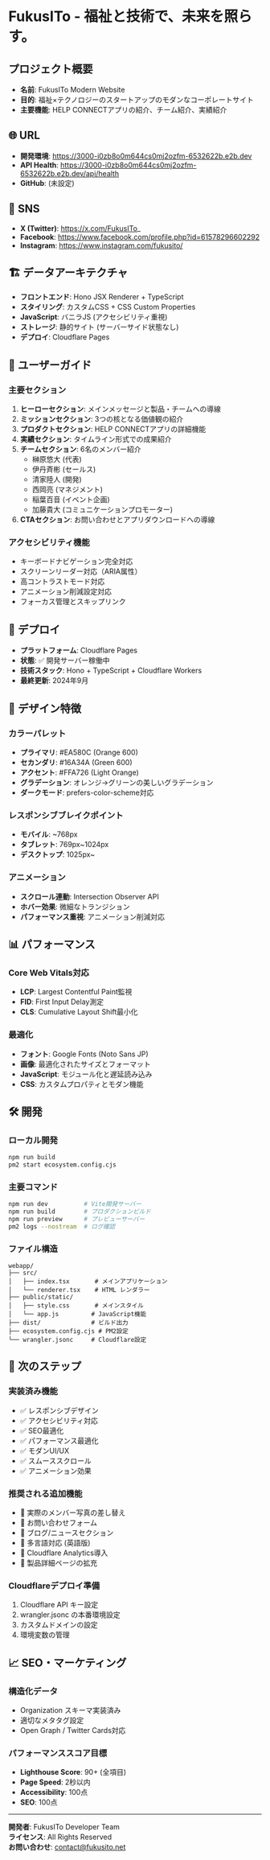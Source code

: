 # FukusITo - 福祉と技術で、未来を照らす。

## プロジェクト概要
- **名前**: FukusITo Modern Website
- **目的**: 福祉×テクノロジーのスタートアップのモダンなコーポレートサイト
- **主要機能**: HELP CONNECTアプリの紹介、チーム紹介、実績紹介

## 🌐 URL
- **開発環境**: https://3000-i0zb8o0m644cs0mj2ozfm-6532622b.e2b.dev
- **API Health**: https://3000-i0zb8o0m644cs0mj2ozfm-6532622b.e2b.dev/api/health
- **GitHub**: (未設定)

## 🔗 SNS
- **X (Twitter)**: https://x.com/FukusITo_
- **Facebook**: https://www.facebook.com/profile.php?id=61578296602292
- **Instagram**: https://www.instagram.com/fukusito/

## 🏗️ データアーキテクチャ
- **フロントエンド**: Hono JSX Renderer + TypeScript
- **スタイリング**: カスタムCSS + CSS Custom Properties
- **JavaScript**: バニラJS (アクセシビリティ重視)
- **ストレージ**: 静的サイト (サーバーサイド状態なし)
- **デプロイ**: Cloudflare Pages

## 📱 ユーザーガイド

### 主要セクション
1. **ヒーローセクション**: メインメッセージと製品・チームへの導線
2. **ミッションセクション**: 3つの核となる価値観の紹介
3. **プロダクトセクション**: HELP CONNECTアプリの詳細機能
4. **実績セクション**: タイムライン形式での成果紹介
5. **チームセクション**: 6名のメンバー紹介
   - 榊原悠大 (代表)
   - 伊丹斉彬 (セールス)
   - 清家陸人 (開発)
   - 西岡亮 (マネジメント)
   - 稲葉百音 (イベント企画)
   - 加藤貴大 (コミュニケーションプロモーター)
6. **CTAセクション**: お問い合わせとアプリダウンロードへの導線

### アクセシビリティ機能
- キーボードナビゲーション完全対応
- スクリーンリーダー対応（ARIA属性）
- 高コントラストモード対応
- アニメーション削減設定対応
- フォーカス管理とスキップリンク

## 🚀 デプロイ
- **プラットフォーム**: Cloudflare Pages
- **状態**: ✅ 開発サーバー稼働中
- **技術スタック**: Hono + TypeScript + Cloudflare Workers
- **最終更新**: 2024年9月

## 🎨 デザイン特徴

### カラーパレット
- **プライマリ**: #EA580C (Orange 600)
- **セカンダリ**: #16A34A (Green 600) 
- **アクセント**: #FFA726 (Light Orange)
- **グラデーション**: オレンジ→グリーンの美しいグラデーション
- **ダークモード**: prefers-color-scheme対応

### レスポンシブブレイクポイント
- **モバイル**: ~768px
- **タブレット**: 769px~1024px  
- **デスクトップ**: 1025px~

### アニメーション
- **スクロール連動**: Intersection Observer API
- **ホバー効果**: 微細なトランジション
- **パフォーマンス重視**: アニメーション削減対応

## 📊 パフォーマンス

### Core Web Vitals対応
- **LCP**: Largest Contentful Paint監視
- **FID**: First Input Delay測定  
- **CLS**: Cumulative Layout Shift最小化

### 最適化
- **フォント**: Google Fonts (Noto Sans JP)
- **画像**: 最適化されたサイズとフォーマット
- **JavaScript**: モジュール化と遅延読み込み
- **CSS**: カスタムプロパティとモダン機能

## 🛠️ 開発

### ローカル開発
```bash
npm run build
pm2 start ecosystem.config.cjs
```

### 主要コマンド
```bash
npm run dev          # Vite開発サーバー
npm run build        # プロダクションビルド  
npm run preview      # プレビューサーバー
pm2 logs --nostream  # ログ確認
```

### ファイル構造
```
webapp/
├── src/
│   ├── index.tsx       # メインアプリケーション
│   └── renderer.tsx    # HTML レンダラー
├── public/static/
│   ├── style.css       # メインスタイル
│   └── app.js         # JavaScript機能
├── dist/              # ビルド出力
├── ecosystem.config.cjs # PM2設定
└── wrangler.jsonc     # Cloudflare設定
```

## 🔧 次のステップ

### 実装済み機能
- ✅ レスポンシブデザイン
- ✅ アクセシビリティ対応  
- ✅ SEO最適化
- ✅ パフォーマンス最適化
- ✅ モダンUI/UX
- ✅ スムーススクロール
- ✅ アニメーション効果

### 推奨される追加機能
- 🔲 実際のメンバー写真の差し替え
- 🔲 お問い合わせフォーム
- 🔲 ブログ/ニュースセクション
- 🔲 多言語対応 (英語版)
- 🔲 Cloudflare Analytics導入
- 🔲 製品詳細ページの拡充

### Cloudflareデプロイ準備
1. Cloudflare API キー設定
2. wrangler.jsonc の本番環境設定
3. カスタムドメインの設定
4. 環境変数の管理

## 📈 SEO・マーケティング

### 構造化データ
- Organization スキーマ実装済み
- 適切なメタタグ設定
- Open Graph / Twitter Cards対応

### パフォーマンススコア目標
- **Lighthouse Score**: 90+ (全項目)
- **Page Speed**: 2秒以内
- **Accessibility**: 100点
- **SEO**: 100点

---

**開発者**: FukusITo Developer Team  
**ライセンス**: All Rights Reserved  
**お問い合わせ**: contact@fukusito.net